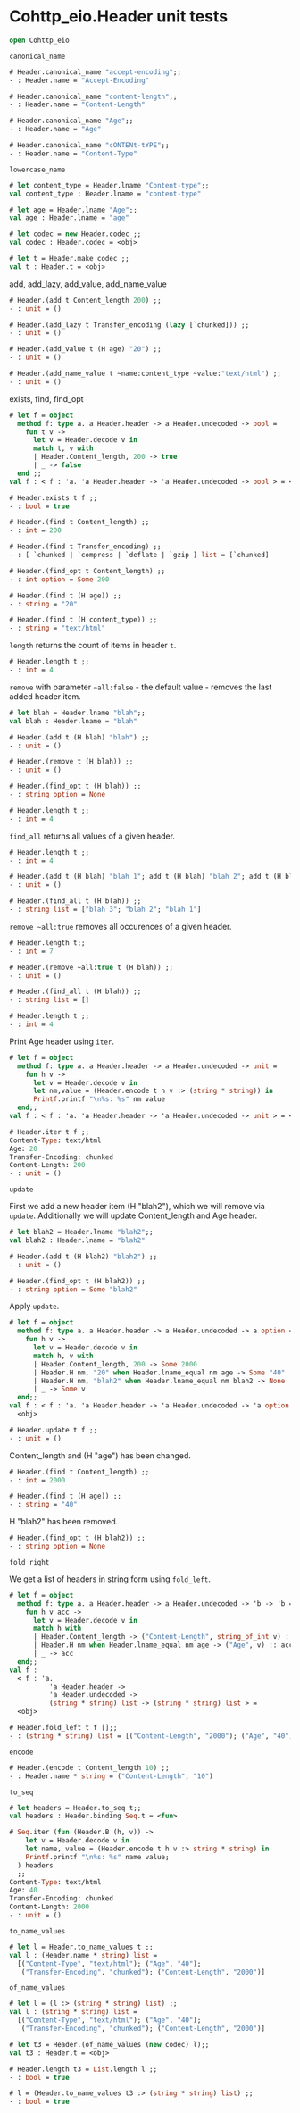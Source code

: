 # Cohttp_eio.Header unit tests

```ocaml
open Cohttp_eio
```

`canonical_name`

```ocaml
# Header.canonical_name "accept-encoding";;
- : Header.name = "Accept-Encoding"

# Header.canonical_name "content-length";;
- : Header.name = "Content-Length"

# Header.canonical_name "Age";;
- : Header.name = "Age"

# Header.canonical_name "cONTENt-tYPE";;
- : Header.name = "Content-Type"
```

`lowercase_name`

```ocaml
# let content_type = Header.lname "Content-type";;
val content_type : Header.lname = "content-type"

# let age = Header.lname "Age";;
val age : Header.lname = "age"
```

```ocaml
# let codec = new Header.codec ;;
val codec : Header.codec = <obj>

# let t = Header.make codec ;;
val t : Header.t = <obj>
```

add, add_lazy, add_value, add_name_value

```ocaml
# Header.(add t Content_length 200) ;;
- : unit = ()

# Header.(add_lazy t Transfer_encoding (lazy [`chunked])) ;;
- : unit = ()

# Header.(add_value t (H age) "20") ;; 
- : unit = ()

# Header.(add_name_value t ~name:content_type ~value:"text/html") ;;
- : unit = ()
```

exists, find, find_opt

```ocaml
# let f = object
  method f: type a. a Header.header -> a Header.undecoded -> bool =
    fun t v ->
      let v = Header.decode v in
      match t, v with
      | Header.Content_length, 200 -> true
      | _ -> false
  end ;;
val f : < f : 'a. 'a Header.header -> 'a Header.undecoded -> bool > = <obj>

# Header.exists t f ;;
- : bool = true

# Header.(find t Content_length) ;;
- : int = 200

# Header.(find t Transfer_encoding) ;;
- : [ `chunked | `compress | `deflate | `gzip ] list = [`chunked]

# Header.(find_opt t Content_length) ;;
- : int option = Some 200

# Header.(find t (H age)) ;;
- : string = "20"

# Header.(find t (H content_type)) ;;
- : string = "text/html"
```

`length` returns the count of items in header `t`.


```ocaml
# Header.length t ;;
- : int = 4
```

`remove` with parameter `~all:false` - the default value - removes the last added header item.

```ocaml
# let blah = Header.lname "blah";;
val blah : Header.lname = "blah"

# Header.(add t (H blah) "blah") ;;
- : unit = ()

# Header.(remove t (H blah)) ;;
- : unit = ()

# Header.(find_opt t (H blah)) ;;
- : string option = None

# Header.length t ;;
- : int = 4
```

`find_all` returns all values of a given header.


```ocaml
# Header.length t ;;
- : int = 4

# Header.(add t (H blah) "blah 1"; add t (H blah) "blah 2"; add t (H blah) "blah 3");;
- : unit = ()

# Header.(find_all t (H blah)) ;;
- : string list = ["blah 3"; "blah 2"; "blah 1"]
```

`remove ~all:true` removes all occurences of a given header.


```ocaml
# Header.length t;;
- : int = 7

# Header.(remove ~all:true t (H blah)) ;;
- : unit = ()

# Header.(find_all t (H blah)) ;;
- : string list = []

# Header.length t ;;
- : int = 4
```

Print Age header using `iter`.

```ocaml
# let f = object
  method f: type a. a Header.header -> a Header.undecoded -> unit =
    fun h v ->
      let v = Header.decode v in
      let nm,value = (Header.encode t h v :> (string * string)) in
      Printf.printf "\n%s: %s" nm value
  end;;
val f : < f : 'a. 'a Header.header -> 'a Header.undecoded -> unit > = <obj>

# Header.iter t f ;;
Content-Type: text/html
Age: 20
Transfer-Encoding: chunked
Content-Length: 200
- : unit = ()
```

`update`

First we add a new header item (H "blah2"), which we will remove via `update`. Additionally
we will update Content_length and Age header.

```ocaml
# let blah2 = Header.lname "blah2";;
val blah2 : Header.lname = "blah2"

# Header.(add t (H blah2) "blah2") ;;
- : unit = ()

# Header.(find_opt t (H blah2)) ;;
- : string option = Some "blah2"
```

Apply `update`.

```ocaml
# let f = object
  method f: type a. a Header.header -> a Header.undecoded -> a option =
    fun h v ->
      let v = Header.decode v in
      match h, v with
      | Header.Content_length, 200 -> Some 2000
      | Header.H nm, "20" when Header.lname_equal nm age -> Some "40"
      | Header.H nm, "blah2" when Header.lname_equal nm blah2 -> None
      | _ -> Some v
  end;;
val f : < f : 'a. 'a Header.header -> 'a Header.undecoded -> 'a option > =
  <obj>

# Header.update t f ;;
- : unit = ()
```

Content_length and (H "age") has been changed.

```ocaml
# Header.(find t Content_length) ;;
- : int = 2000

# Header.(find t (H age)) ;;
- : string = "40"
```

H "blah2" has been removed.

```ocaml
# Header.(find_opt t (H blah2)) ;;
- : string option = None
```

`fold_right`

We get a list of headers in string form using `fold_left`.

```ocaml
# let f = object
  method f: type a. a Header.header -> a Header.undecoded -> 'b -> 'b =
    fun h v acc ->
      let v = Header.decode v in
      match h with
      | Header.Content_length -> ("Content-Length", string_of_int v) :: acc
      | Header.H nm when Header.lname_equal nm age -> ("Age", v) :: acc
      | _ -> acc
  end;;
val f :
  < f : 'a.
          'a Header.header ->
          'a Header.undecoded ->
          (string * string) list -> (string * string) list > =
  <obj>

# Header.fold_left t f [];;
- : (string * string) list = [("Content-Length", "2000"); ("Age", "40")]
```

`encode`

```ocaml
# Header.(encode t Content_length 10) ;;
- : Header.name * string = ("Content-Length", "10")
```

`to_seq`

```ocaml
# let headers = Header.to_seq t;;
val headers : Header.binding Seq.t = <fun>

# Seq.iter (fun (Header.B (h, v)) ->
    let v = Header.decode v in
    let name, value = (Header.encode t h v :> string * string) in
    Printf.printf "\n%s: %s" name value;
  ) headers
  ;;
Content-Type: text/html
Age: 40
Transfer-Encoding: chunked
Content-Length: 2000
- : unit = ()
```

`to_name_values`

```ocaml
# let l = Header.to_name_values t ;;
val l : (Header.name * string) list =
  [("Content-Type", "text/html"); ("Age", "40");
   ("Transfer-Encoding", "chunked"); ("Content-Length", "2000")]
```

`of_name_values`

```ocaml
# let l = (l :> (string * string) list) ;;
val l : (string * string) list =
  [("Content-Type", "text/html"); ("Age", "40");
   ("Transfer-Encoding", "chunked"); ("Content-Length", "2000")]

# let t3 = Header.(of_name_values (new codec) l);;
val t3 : Header.t = <obj>

# Header.length t3 = List.length l ;;
- : bool = true

# l = (Header.to_name_values t3 :> (string * string) list) ;;
- : bool = true
```
